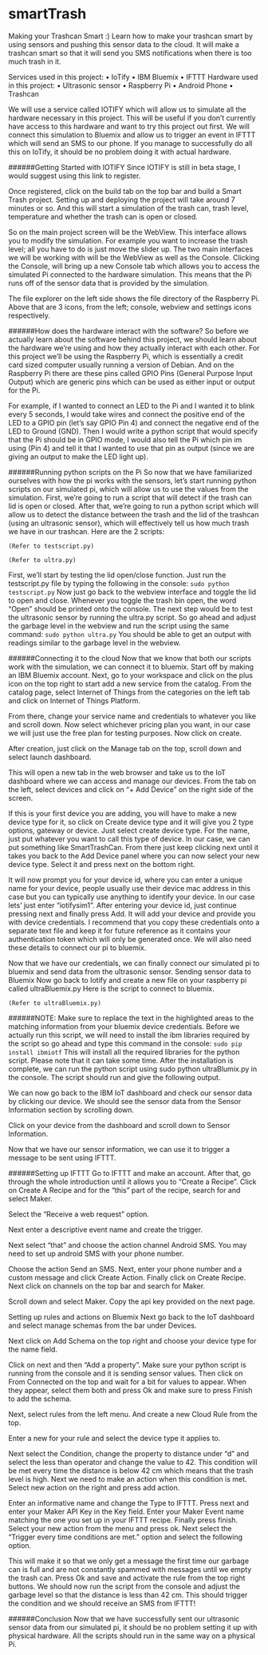# smartTrash
Making your Trashcan Smart :)
Learn how to make your trashcan smart by using sensors and pushing this sensor data to the cloud. It will make a trashcan smart so that it will send you SMS notifications when there is too much trash in it.

Services used in this project:
•	IoTify
•	IBM Bluemix
•	IFTTT
Hardware used in this project:
•	Ultrasonic sensor
•	Raspberry Pi
•	Android Phone
•	Trashcan
 
We will use a service called IOTIFY which will allow us to simulate all the hardware necessary in this project. This will be useful if you don’t currently have access to this hardware and want to try this project out first. We will connect this simulation to Bluemix and allow us to trigger an event in IFTTT which will send an SMS to our phone. If you manage to successfully do all this on IoTify, it should be no problem doing it with actual hardware. 

######Getting Started with IOTIFY
Since IOTIFY is still in beta stage, I would suggest using this link to register.
 
Once registered, click on the build tab on the top bar and build a Smart Trash project. Setting up and deploying the project will take around 7 minutes or so. And this will start a simulation of the trash can, trash level, temperature and whether the trash can is open or closed.
 
So on the main project screen will be the WebView. This interface allows you to modify the simulation. For example you want to increase the trash level; all you have to do is just move the slider up. The two main interfaces we will be working with will be the WebView as well as the Console. Clicking the Console, will bring up a new Console tab which allows you to access the simulated Pi connected to the hardware simulation. This means that the Pi runs off of the sensor data that is provided by the simulation.
 
The file explorer on the left side shows the file directory of the Raspberry Pi. Above that are 3 icons, from the left; console, webview and settings icons respectively.

######How does the hardware interact with the software?
So before we actually learn about the software behind this project, we should learn about the hardware we’re using and how they actually interact with each other. For this project we’ll be using the Raspberry Pi, which is essentially a credit card sized computer usually running a version of Debian. And on the Raspberry Pi there are these pins called GPIO Pins (General Purpose Input Output) which are generic pins which can be used as either input or output for the Pi.  

For example, if I wanted to connect an LED to the Pi and I wanted it to blink every 5 seconds, I would take wires and connect the positive end of the LED to a GPIO pin (let’s say GPIO Pin 4) and connect the negative end of the LED to Ground (GND). Then I would write a python script that would specify that the Pi should be in GPIO mode, I would also tell the Pi which pin im using (Pin 4) and tell it that I wanted to use that pin as output (since we are giving an output to make the LED light up).
 

######Running python scripts on the Pi
So now that we have familiarized ourselves with how the pi works with the sensors, let’s start running python scripts on our simulated pi, which will allow us to use the values from the simulation. First, we’re going to run a script that will detect if the trash can lid is open or closed. After that, we’re going to run a python script which will allow us to detect the distance between the trash and the lid of the trashcan (using an ultrasonic sensor), which will effectively tell us how much trash we have in our trashcan. Here are the 2 scripts:

`(Refer to testscript.py)`

`(Refer to ultra.py)`

First, we’ll start by testing the lid open/close function. Just run the testscript.py file by typing the following in the console:
`sudo python testscript.py`
Now just go back to the webview interface and toggle the lid to open and close. Whenever you toggle the trash bin open, the word “Open” should be printed onto the console.
The next step would be to test the ultrasonic sensor by running the ultra.py script. So go ahead and adjust the garbage level in the webview and run the script using the same command:
`sudo python ultra.py`
You should be able to get an output with readings similar to the garbage level in the webview.
 
######Connecting it to the cloud
Now that we know that both our scripts work with the simulation, we can connect it to bluemix. Start off by making an IBM Bluemix  account. Next, go to your workspace and click on the plus icon on the top right to start add a new service from the catalog. From the catalog page, select Internet of Things from the categories on the left tab and click on Internet of Things Platform.
 
From there, change your service name and credentials to whatever you like and scroll down. Now select whichever pricing plan you want, in our case we will just use the free plan for testing purposes. Now click on create.
 
After creation, just click on the Manage tab on the top, scroll down and select launch dashboard.
 
This will open a new tab in the web browser and take us to the IoT dashboard where we can access and manage our devices. From the tab on the left, select devices and click on “+ Add Device” on the right side of the screen.
 
If this is your first device you are adding, you will have to make a new device type for it, so click on Create device type and it will give you 2 type options, gateway or device. Just select create device type.  For the name, just put whatever you want to call this type of device. In our case, we can put something like SmartTrashCan. From there just keep clicking next until it takes you back to the Add Device panel where you can now select your new device type. Select it and press next on the bottom right.
 
It will now prompt you for your device id, where you can enter a unique name for your device,  people usually use their device mac address in this case but you can typically use anything to identify your device. In our case lets’ just enter “iotifysim1”. After entering your device id, just continue pressing next and finally press Add. It will add your device and provide you with device credentials. I recommend that you copy these credentials onto a separate text file and keep it for future reference as it contains your authentication token which will only be generated once. We will also need these details to connect our pi to bluemix.
 
Now that we have our credentials, we can finally connect our simulated pi to bluemix and send data from the ultrasonic sensor.
Sending sensor data to Bluemix
Now go back to Iotify and create a new file on your raspberry pi called ultraBluemix.py
Here is the script to connect to bluemix.

`(Refer to ultraBluemix.py)`

######NOTE: Make sure to replace the text in the highlighted areas to the matching information from your bluemix device credentials.
Before we actually run this script, we will need to install the ibm libraries required by the script so go ahead and type this command in the console:
`sudo pip install ibmiotf`
This will install all the required libraries for the python script. Please note that it can take some time. After the installation is complete, we can run the python script using sudo python ultraBlumix.py in the console. The script should run and give the following output.
 
We can now go back to the IBM IoT dashboard and check our sensor data by clicking our device. We should see the sensor data from the Sensor Information section by scrolling down.
 
Click on your device from the dashboard and scroll down to Sensor Information.
 
Now that we have our sensor information, we can use it to trigger a message to be sent using IFTTT. 

######Setting up IFTTT
Go to IFTTT and make an account. After that, go through the whole introduction until it allows you to “Create a Recipe”. Click on Create A Recipe and for the “this” part of the recipe, search for and select Maker.
 
Select the “Receive a web request” option.
 
Next enter a descriptive event name and create the trigger.
 
Next select “that” and choose the action channel Android SMS. You may need to set up android SMS with your phone number.
 
Choose the action Send an SMS. Next, enter your phone number and a custom message and click Create Action. Finally click on Create Recipe.
Next click on channels on the top bar and search for Maker.
 
 
Scroll down and select Maker. Copy the api key provided on the next page.
 
Setting up rules and actions on Bluemix
Next go back to the IoT dashboard and select manage schemas from the bar under Devices.
 
Next click on Add Schema on the top right and choose your device type for the name field.
 
Click on next and then “Add a property”. Make sure your python script is running from the console and it is sending sensor values. Then click on From Connected on the top and wait for a bit for values to appear. When they appear, select them both and press Ok and make sure to press Finish to add the schema.
 
Next, select rules from the left menu. And create a new Cloud Rule from the top. 
 
 
Enter a new for your rule and select the device type it applies to.
 
Next select the Condition, change the property to distance under “d” and select the less than operator and change the value to 42. This condition will be met every time the distance is below 42 cm which means that the trash level is high. Next we need to make an action when this condition is met. Select new action on the right and press add action.
 
 
Enter an informative name and change the Type to IFTTT. Press next and enter your Maker API Key in the Key field. Enter your Maker Event name matching the one you set up in your IFTTT recipe. Finally press finish. Select your new action from the menu and press ok.
 Next select the “Trigger every time conditions are met.” option and select the following option.
 
This will make it so that we only get a message the first time our garbage can is full and are not constantly spammed with messages until we empty the trash can. Press Ok and save and activate the rule from the top right buttons. We should now run the script from the console and adjust the garbage level so that the distance is less than 42 cm. This should trigger the condition and we should receive an SMS from IFTTT!

######Conclusion
Now that we have successfully sent our ultrasonic sensor data from our simulated pi, it should be no problem setting it up with physical hardware. All the scripts should run in the same way on a physical Pi. 

